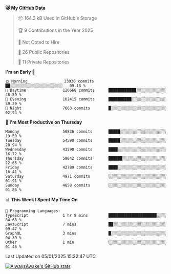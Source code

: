 <!--START_SECTION:waka-->
**🐱 My GitHub Data** 

> 📦 164.3 kB Used in GitHub's Storage 
 > 
> 🏆 9 Contributions in the Year 2025
 > 
> 🚫 Not Opted to Hire
 > 
> 📜 26 Public Repositories 
 > 
> 🔑 11 Private Repositories 
 > 
**I'm an Early 🐤** 

```text
🌞 Morning                23930 commits       ██░░░░░░░░░░░░░░░░░░░░░░░   09.18 % 
🌆 Daytime                126668 commits      ████████████░░░░░░░░░░░░░   48.59 % 
🌃 Evening                102415 commits      ██████████░░░░░░░░░░░░░░░   39.29 % 
🌙 Night                  7663 commits        █░░░░░░░░░░░░░░░░░░░░░░░░   02.94 % 
```
📅 **I'm Most Productive on Thursday** 

```text
Monday                   50836 commits       █████░░░░░░░░░░░░░░░░░░░░   19.50 % 
Tuesday                  54590 commits       █████░░░░░░░░░░░░░░░░░░░░   20.94 % 
Wednesday                43590 commits       ████░░░░░░░░░░░░░░░░░░░░░   16.72 % 
Thursday                 59042 commits       ██████░░░░░░░░░░░░░░░░░░░   22.65 % 
Friday                   42789 commits       ████░░░░░░░░░░░░░░░░░░░░░   16.41 % 
Saturday                 4971 commits        ░░░░░░░░░░░░░░░░░░░░░░░░░   01.91 % 
Sunday                   4858 commits        ░░░░░░░░░░░░░░░░░░░░░░░░░   01.86 % 
```


📊 **This Week I Spent My Time On** 

```text
💬 Programming Languages: 
TypeScript               1 hr 9 mins         █████████████████████░░░░   84.68 % 
JavaScript               7 mins              ██░░░░░░░░░░░░░░░░░░░░░░░   09.47 % 
GraphQL                  3 mins              █░░░░░░░░░░░░░░░░░░░░░░░░   04.39 % 
Other                    1 min               ░░░░░░░░░░░░░░░░░░░░░░░░░   01.46 % 
```


 Last Updated on 05/01/2025 15:32:47 UTC
<!--END_SECTION:waka-->

[![AlwaysAwake's GitHub stats](https://github-readme-stats.vercel.app/api?username=AlwaysAwake&show_icons=true&theme=github_dark&count_private=true)](https://github.com/AlwaysAwake/AlwaysAwake)
